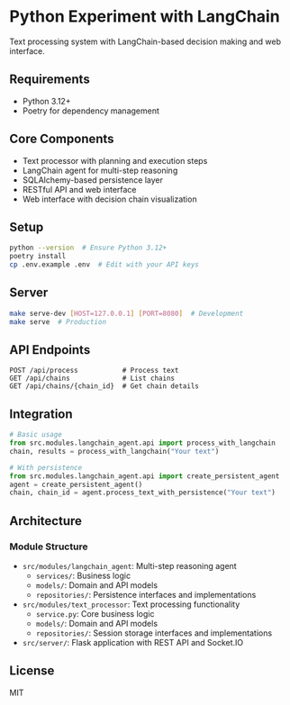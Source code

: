 # Python Experiment with LangChain

Text processing system with LangChain-based decision making and web interface.

## Requirements

- Python 3.12+
- Poetry for dependency management

## Core Components

- Text processor with planning and execution steps
- LangChain agent for multi-step reasoning
- SQLAlchemy-based persistence layer
- RESTful API and web interface
- Web interface with decision chain visualization

## Setup

```bash
python --version  # Ensure Python 3.12+
poetry install
cp .env.example .env  # Edit with your API keys
```

## Server

```bash
make serve-dev [HOST=127.0.0.1] [PORT=8080]  # Development
make serve  # Production
```

## API Endpoints

```
POST /api/process           # Process text
GET /api/chains             # List chains
GET /api/chains/{chain_id}  # Get chain details
```

## Integration

```python
# Basic usage
from src.modules.langchain_agent.api import process_with_langchain
chain, results = process_with_langchain("Your text")

# With persistence
from src.modules.langchain_agent.api import create_persistent_agent
agent = create_persistent_agent()
chain, chain_id = agent.process_text_with_persistence("Your text")
```

## Architecture

### Module Structure
- `src/modules/langchain_agent`: Multi-step reasoning agent
  - `services/`: Business logic
  - `models/`: Domain and API models
  - `repositories/`: Persistence interfaces and implementations
- `src/modules/text_processor`: Text processing functionality
  - `service.py`: Core business logic
  - `models/`: Domain and API models
  - `repositories/`: Session storage interfaces and implementations
- `src/server/`: Flask application with REST API and Socket.IO

## License

MIT 